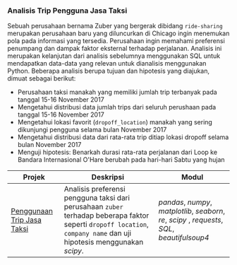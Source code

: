 ### Analisis Trip Pengguna Jasa Taksi

Sebuah perusahaan bernama Zuber yang bergerak dibidang `ride-sharing` merupakan perusahaan baru yang diluncurkan di Chicago ingin menemukan pola pada informasi yang tersedia. Perusahaan ingin memahami preferensi penumpang dan dampak faktor eksternal terhadap perjalanan. Analisis ini merupakan kelanjutan dari analisis sebelumnya menggunakan SQL untuk mendapatkan data-data yang relevan untuk dianalisis menggunakan Python. Beberapa analisis berupa tujuan dan hipotesis yang diajukan, dimuat sebagai berikut:
- Perusahaan taksi manakah yang memiliki jumlah trip terbanyak pada tanggal 15-16 November 2017
- Mengetahui distribusi data jumlah trips dari seluruh perushaan pada tanggal 15-16 November 2017
- Mengetahui lokasi favorit (`dropoff_location`) manakah yang sering dikunjungi pengguna selama bulan November 2017
- Mengetahui distribusi data dari rata-rata trip ditiap lokasi dropoff selama bulan November 2017
- Menguji hipotesis: Benarkah durasi rata-rata perjalanan dari Loop ke Bandara Internasional O'Hare berubah pada hari-hari Sabtu yang hujan

| Projek | Deskripsi | Modul |
| ------- | ------- | ------- |
| [Penggunaan Trip Jasa Taksi](https://github.com/fuadraharjo/TripleTen_IND/blob/main/Projek-04%20-%20Penggunaan%20Trip%20Jasa%20Taksi/Analisis%20trip%20pengguna%20jasa%20taksi.ipynb) | Analisis preferensi pengguna taksi dari perusahaan `zuber` terhadap beberapa faktor seperti `dropoff location`, `company name` dan uji hipotesis menggunakan *scipy*. | *pandas*, *numpy*, *matplotlib*, *seaborn*, *re*, *scipy* , *requests*, *SQL*, *beautifulsoup4*|